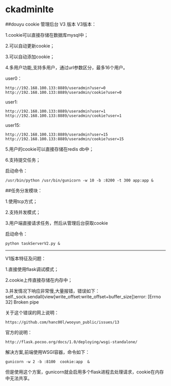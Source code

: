 # ckadminlte
##douyu cookie 管理后台 V3 版本
V3版本：

1.cookie可以直接存储在数据库mysql中；

2.可以自动更新cookie；

3.可以自动添加cookie；

4.多用户功能,支持多用户，通过url参数区分，最多16个用户。 

user0： 

	http://192.168.100.133:8889/useradmin?user=0 
	http://192.168.100.133:8889/useradmin/cookie?user=0

user1: 
 
	http://192.168.100.133:8889/useradmin?user=1 
	http://192.168.100.133:8889/useradmin/cookie?user=1

user15:

	http://192.168.100.133:8889/useradmin?user=15 
	http://192.168.100.133:8889/useradmin/cookie?user=15

5.用户的cookie可以直接存储在redis db中；

6.支持提交任务；

启动命令：

	/usr/bin/python /usr/bin/gunicorn -w 10 -b :8200 -t 300 app:app &

##任务分发模块：

1.使用tcp方式；

2.支持并发模式；

3.用户端直接请求任务，然后从管理后台获取cookie

启动命令：

	python taskServerV2.py &
--------------------------------------------------------------------
V1版本特征及问题：

1.直接使用flask调试模式；

2.cookie上传直接存储在内存中；

3.并发情况下响应非常慢,大量报错，错误如下：
	self._sock.sendall(view[write_offset:write_offset+buffer_size])error: [Errno 32] Broken pipe

关于这个错误的网上说明：

	https://github.com/hanc00l/wooyun_public/issues/13

官方的说明：

	http://flask.pocoo.org/docs/1.0/deploying/wsgi-standalone/

解决方案,前端使用WSGI容器，命令如下：

	gunicorn -w 2 -b :8100  cookie:app  &

但是使用这个方案，gunicorn就会启用多个flask进程去处理请求，cookie在内存中无法共享。
